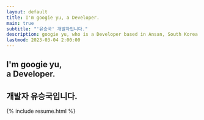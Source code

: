 ```yaml
---
layout: default
title: I'm googie yu, a Developer.
main: true
subtitle: "'유승국' 개발자입니다."
description: googie yu, who is a Developer based in Ansan, South Korea. | '유승국' 개발자입니다.
lastmod: 2023-03-04 2:00:00
---
```

<div class="intro-animation">
<section class="explanation">
    <h1 class="intro__title">I'm googie yu, <br />a Developer.</h1>
    <h2 class="intro__sub-title">개발자 유승국입니다.</h2>
</section>
</div>
{% include resume.html %}
